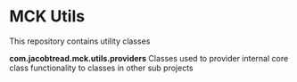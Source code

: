 # MCK Utils

This repository contains utility classes

**com.jacobtread.mck.utils.providers**
Classes used to provider internal core class functionality to classes in 
other sub projects